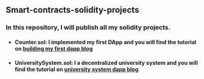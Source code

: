 ## Smart-contracts-solidity-projects
### In this repository, I will publish all my solidity projects.
- ####  Counter.sol: I implemented my first DApp and you will find the tutorial on [building my first dapp blog](https://eidoox.hashnode.dev/blockchain-development-building-your-first-simple-dapp-using-solidity-remix-metamask-etherjs-and-react)
- #### UniversitySystem.sol: I a decentralized university system and you will find the tutorial on [university system dapp blog ](https://eidoox.hashnode.dev/building-a-simple-decentralized-university-system-app-using-solidity-etherjs-and-react)
